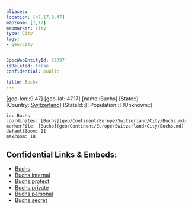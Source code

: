 ```yaml
---
aliases: 
location: [47.17,9.47]
mapzoom: [7,12] 
mapmarker: city 
type: City
tags:
- geo/City


SpocWebEntityId: 29397
isDeleted: false
confidential: public

title: Buchs
---
```

[geo-lon::9.47]
[geo-lat::47.17]
[name::Buchs]
[State::]
[Country::[Switzerland](geo/Continent/Europe/Switzerland.md)]
[StateId::]
[Population::]
[Unknown::]


```leaflet
id: Buchs
coordinates: [Buchs](geo/Continent/Europe/Switzerland/City/Buchs.md)
markerFile: [Buchs](geo/Continent/Europe/Switzerland/City/Buchs.md)
defaultZoom: 11 
maxZoom: 18
```


## Confidential Links & Embeds: 
- [Buchs](../../../../../../_public/geo/Continent/Europe/Switzerland/City/Buchs.md) 
- [Buchs.internal](../../../../../../_internal/geo/Continent/Europe/Switzerland/City/Buchs.internal.md) 
- [Buchs.protect](../../../../../../_protect/geo/Continent/Europe/Switzerland/City/Buchs.protect.md) 
- [Buchs.private](../../../../../../_private/geo/Continent/Europe/Switzerland/City/Buchs.private.md) 
- [Buchs.personal](../../../../../../_personal/geo/Continent/Europe/Switzerland/City/Buchs.personal.md) 
- [Buchs.secret](../../../../../../_secret/geo/Continent/Europe/Switzerland/City/Buchs.secret.md) 
